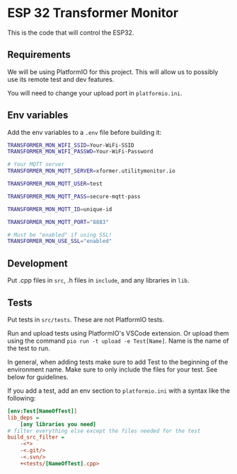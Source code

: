 # ESP 32 Transformer Monitor

This is the code that will control the ESP32.

## Requirements

We will be using PlatformIO for this project. This will allow us to possibly use its remote test and dev features.

You will need to change your upload port in `platformio.ini`.

## Env variables

Add the env variables to a `.env` file before building it:

```sh
TRANSFORMER_MON_WIFI_SSID=Your-WiFi-SSID
TRANSFORMER_MON_WIFI_PASSWD=Your-WiFi-Password

# Your MQTT server
TRANSFORMER_MON_MQTT_SERVER=xformer.utilitymonitor.io

TRANSFORMER_MON_MQTT_USER=test

TRANSFORMER_MON_MQTT_PASS=secure-mqtt-pass

TRANSFORMER_MON_MQTT_ID=unique-id

TRANSFORMER_MON_MQTT_PORT="8883"

# Must be "enabled" if using SSL!
TRANSFORMER_MON_USE_SSL="enabled"
```

## Development

Put .cpp files in `src`, .h files in `include`, and any libraries in `lib`.

## Tests

Put tests in `src/tests`. These are not PlatformIO tests.

Run and upload tests using PlatformIO's VSCode extension. Or upload them using the command `pio run -t upload -e Test[Name]`. Name is the name of the test to run.

In general, when adding tests make sure to add Test to the beginning of the environment name. Make sure to only include the files for your test. See below for guidelines.

If you add a test, add an env section to `platformio.ini` with a syntax like the following:

```ini
[env:Test[NameOfTest]]
lib_deps = 
    [any libraries you need]
# filter everything else except the files needed for the test
build_src_filter = 
    -<*> 
    -<.git/> 
    -<.svn/> 
    +<tests/[NameOfTest].cpp>
```
